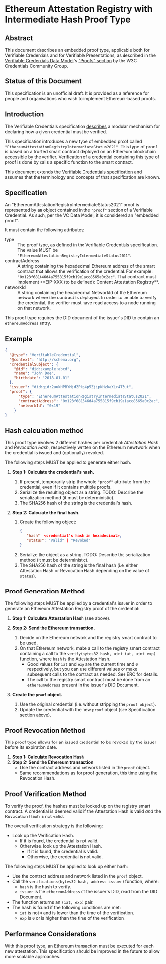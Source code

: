 # Ethereum Attestation Registry with Intermediate Hash Proof Type

## Abstract

This document describes an embedded proof type, applicable both for Verifiable Credentials and for Verifiable Presentations, as described in the [Verifiable Credentials Data Model](https://w3c.github.io/vc-data-model/)'s ["Proofs" section](https://w3c.github.io/vc-data-model/#proofs-signatures) by the W3C Credentials Community Group.

## Status of this Document
This specification is an unofficial draft. It is provided as a reference for people and organisations who wish to implement Ethereum-based proofs.

## Introduction

The Verifiable Credentials specification [describes](https://w3c.github.io/vc-data-model/#proofs-signatures) a modular mechanism for declaring how a given credential must be verified.

This specification introduces a new type of embedded proof called `"EthereumAttestationRegistryIntermediateStatus2021"`. This type of proof is based on a trusted smart contract deployed on an Ethereum blockchain accessible by the verifier. Verification of a credential containing this type of proof is done by calls a specific function to the smart contract.

This document extends the [Verifiable Credentials specification](https://w3c.github.io/vc-data-model/) and assumes that the terminology and concepts of that specification are known.

## Specification

An "EthereumAttestationRegistryIntermediateStatus2021" proof is represented by an object contained in the `"proof"` section of a Verifiable Credential. As such, per the VC Data Model, it is considered an "embedded proof".

It must contain the following attributes:

<dl>
  <dt>type</dt>
  <dd>The proof type, as defined in the Verifiable Credentials specification. The value MUST be <code>"EthereumAttestationRegistryIntermediateStatus2021"</code>.</dd>

  <dt>contractAddress</dt>
  <dd>A string containing the hexadecimal Ethereum address of the smart contract that allows the verification of the credential. For example: <code>"0x123f681646d4a755815f9cb19e1acc8565a0c2ac"</code>. That contract must implement **EIP-XXX (to be defined): Content Attestation Registry**.</dd>

  <dt>networkId</dt>
  <dd>A string containing the hexadecimal NetworkId of the Ethereum network where the contract is deployed. In order to be able to verify the credential, the verifier must have read access to a node running on that network.</dd>
</dl>

This proof type requires the DID document of the issuer's DID to contain an `ethereumAddress` entry.

## Example

```json
{
  "@type": "VerifiableCredential",
  "@context": "http://schema.org",
  "credentialSubject": {
    "@id": "did:example:abcd",
    "name": "John Doe",
    "birthdate": "2018-01-01"
  },
  "issuer": "did:gid:2uukHPBYMjdZPkg4p5ZjipKHzkaXLr4T5ut",
  "proof": {
      "type": "EthereumAttestationRegistryIntermediateStatus2021",
      "contractAddress": "0x123f681646d4a755815f9cb19e1acc8565a0c2ac",
      "networkId": "0x19"
    }
}
```

## Hash calculation method

This proof type involves 2 different hashes per credential: *Attestation Hash* and *Revocation Hash*, respectively written on the Ethereum newtwork when the credential is issued and (optionally) revoked.

The following steps MUST be applied to generate either hash.

1. **Step 1: Calculate the credential's hash.**
   1. If present, temporarily strip the whole `"proof"` attribute from the credential, even if it contains multiple proofs.
   2. Serialize the resulting object as a string. TODO: Describe the serialization method (it must be deterministic).
   3. The SHA256 hash of the string is the credential's hash.

2. **Step 2: Calculate the final hash.**
   1. Create the following object:
      ```json
      {
         "hash": <credential's hash in hexadecimal>,
         "status": "Valid" | "Revoked"
      }
      ```
   2. Serialize the object as a string. TODO: Describe the serialization method (it must be deterministic).
   3. The SHA256 hash of the string is the final hash (i.e. either Attestation Hash or Revocation Hash depending on the value of `status`).


## Proof Generation Method

The following steps MUST be applied by a credential's issuer in order to generate an Ethereum Attestation Registry proof of the credential:

1. **Step 1: Calculate Attestation Hash** (see above).
2. **Step 2: Send the Ethereum transaction.**
   1. Decide on the Ethereum network and the registry smart contract to be used.
   2. On that Ethereum network, make a call to the registry smart contract containing a call to the `verify(bytes32 hash, uint iat, uint exp)` function, where `hash` is the Attestation Hash.
      - Good values for `iat` and `exp` are the current time and `0` respectively, but you can use different values or make subsequent calls to the contract as needed. See ERC for details.
      - The call to the registry smart contract must be done from an `ethereumAddress` present in the issuer's DID Document.

3. **Create the `proof` object.**
   1. Use the original credential (i.e. without stripping the `proof object`).
   2. Update the credential with the new `proof` object (see Specification section above).

## Proof Revocation Method

This proof type allows for an issued credential to be revoked by the issuer before its expiration date.

1. **Step 1: Calculate Revocation Hash**
2. **Step 2: Send the Ethereum transaction**
   - Use the contract address and network listed in the `proof` object.
   - Same recommendations as for proof generation, this time using the Revocation Hash.


## Proof Verification Method

To verify the proof, the hashes must be looked up on the registry smart contract. A credential is deemed valid if the Attestation Hash is valid *and* the Revocation Hash is not valid.

The overall verification strategy is the following:

- Look up the Verification Hash.
  - If it is found, the credential is not valid.
  - Otherwise, look up the Attestation Hash.
    - If it is found, the credential is valid.
    - Otherwise, the credential is not valid.

The following steps MUST be applied to look up either hash:

- Use the contract address and network listed in the `proof` object.
- Call the `verifications(bytes32 hash, address issuer)` function, where:
  - `hash` is the hash to verify.
  - `issuer` is the `ethereumAddress` of the issuer's DID, read from the DID Document.
- The function returns an `(iat, exp)` pair.
- The hash is found if the following conditions are met:
  - `iat` is not `0` and is lower than the time of the verification.
  - `exp` is `0` or is higher than the time of the verification.

## Performance Considerations

With this proof type, an Ethereum transaction must be executed for each new attestation. This specification should be improved in the future to allow more scalable approaches.